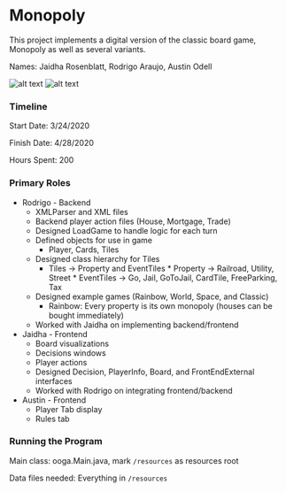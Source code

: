 Monopoly
====

This project implements a digital version of the classic board game, Monopoly as well as several variants.

Names:
Jaidha Rosenblatt,
Rodrigo Araujo,
Austin Odell

![alt text](https://i.imgur.com/ogoKNUL.png "Splash screen")
![alt text](https://i.imgur.com/DDPFqXH.png "Buying a property")

### Timeline

Start Date: 3/24/2020

Finish Date: 4/28/2020

Hours Spent: 200

### Primary Roles
* Rodrigo - Backend
    * XMLParser and XML files
    * Backend player action files (House, Mortgage, Trade)
    * Designed LoadGame to handle logic for each turn
    * Defined objects for use in game
        * Player, Cards, Tiles
    * Designed class hierarchy for Tiles
        * Tiles -> Property and EventTiles
                * Property -> Railroad, Utility, Street
                * EventTiles -> Go, Jail, GoToJail, CardTile, FreeParking, Tax
    * Designed example games (Rainbow, World, Space, and Classic)
        * Rainbow: Every property is its own monopoly (houses can be bought immediately)
    * Worked with Jaidha on implementing backend/frontend
* Jaidha - Frontend
    * Board visualizations
    * Decisions windows
    * Player actions
    * Designed Decision, PlayerInfo, Board, and FrontEndExternal interfaces
    * Worked with Rodrigo on integrating frontend/backend
* Austin - Frontend
    * Player Tab display
    * Rules tab
### Running the Program

Main class: ooga.Main.java, mark `/resources` as resources root


Data files needed: Everything in `/resources `
